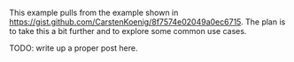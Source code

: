 This example pulls from the example shown in https://gist.github.com/CarstenKoenig/8f7574e02049a0ec6715. The plan is to take this a bit further and to explore some common use cases.

TODO: write up a proper post here.
